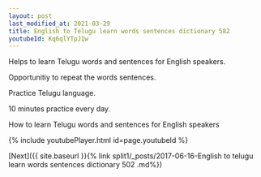 ```yaml
---
layout: post
last_modified_at: 2021-03-29
title: English to Telugu learn words sentences dictionary 582 
youtubeId: Kq6qlYTpJIw
---
```

 
 
Helps to learn Telugu words and sentences for English speakers.

Opportunitiy to repeat the words sentences. 

Practice Telugu language. 
 
10 minutes practice every day. 
 
How to learn Telugu words and sentences for English speakers 
 
{% include youtubePlayer.html id=page.youtubeId %}
 
 
[Next]({{ site.baseurl }}{% link  split1/_posts/2017-06-16-English to telugu learn words sentences dictionary 502 .md%})
 
